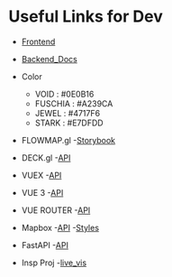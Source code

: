 # Useful Links for Dev

- [Frontend](http://localhost:3000)
- [Backend_Docs](http://localhost:8000/docs)

- Color
    - VOID : #0E0B16
    - FUSCHIA : #A239CA
    - JEWEL : #4717F6
    - STARK : #E7DFDD

- FLOWMAP.gl
    -[Storybook](https://teralytics.github.io/flowmap.gl/index.html?path=/story/basic--basic-as-layer)
- DECK.gl
    -[API](https://deck.gl/docs/api-reference/core/deck)
- VUEX
    -[API](https://vuex.vuejs.org/)
- VUE 3
    -[API](https://v3.vuejs.org/api/)
- VUE ROUTER
    -[API](https://router.vuejs.org/api/)
- Mapbox
    -[API](https://docs.mapbox.com/mapbox-gl-js/api/)
    -[Styles](https://docs.mapbox.com/api/maps/styles/)
- FastAPI
    -[API](https://fastapi.tiangolo.com/)


- Insp Proj
    -[live_vis](https://github.com/localeai/covid19-live-visualization)